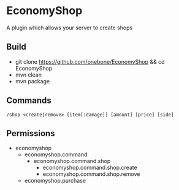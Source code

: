 # EconomyShop
A plugin which allows your server to create shops

## Build
- git clone https://github.com/onebone/EconomyShop && cd EconomyShop
- mvn clean
- mvn package

## Commands
`/shop <create|remove> [item[:damage]] [amount] [price] [side]`

## Permissions
- economyshop
  - economyshop.command
    - economyshop.command.shop
	  - economyshop.command.shop.create
	  - economyshop.command.shop.remove
  - economyshop.purchase